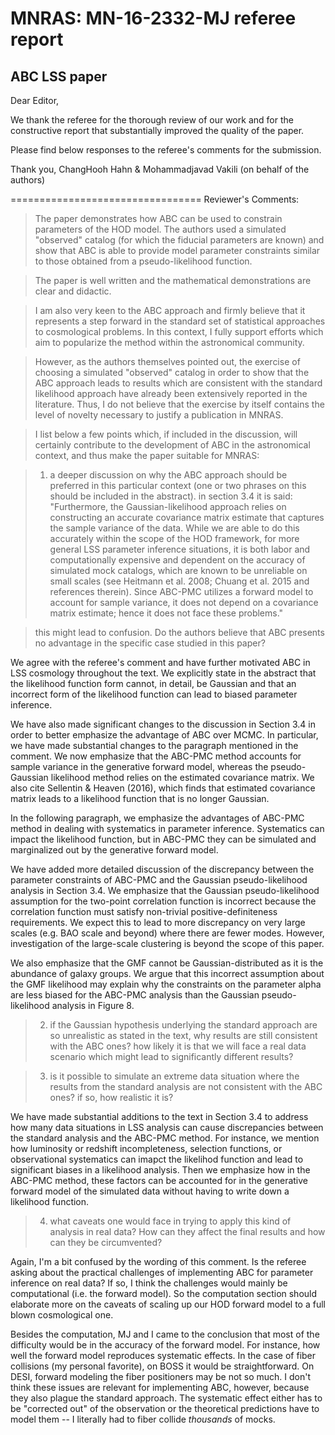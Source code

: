 # MNRAS: MN-16-2332-MJ referee report
## ABC LSS paper

Dear Editor,


We thank the referee for the thorough review of our work and for the constructive report that substantially improved the quality of the paper.

Please find below responses to the referee's comments for the submission. 

Thank you, 
ChangHooh Hahn & Mohammadjavad Vakili (on behalf of the authors)

=================================
Reviewer's Comments:

>The paper demonstrates how ABC can be used to constrain parameters of the HOD model.
The authors used a simulated "observed" catalog (for which the fiducial parameters are known) and show that ABC is able to provide model parameter constraints similar to those obtained from a pseudo-likelihood function.

>The paper is well written and the mathematical demonstrations are clear and didactic.

>I am also very keen to the ABC approach and firmly believe that it represents a step forward in the standard set of statistical approaches to cosmological problems.
In this context, I fully support efforts which aim to popularize the method within the astronomical community.

> However, as the authors themselves pointed out, the exercise of choosing a simulated "observed" catalog in order to show that the ABC approach leads to results which are consistent with the standard likelihood approach have already been extensively reported in the literature. Thus, I do not believe that the exercise by itself contains the level of novelty necessary to justify a publication in MNRAS.

> I list below a few points which, if included in the discussion, will certainly contribute to the development of ABC in the astronomical context, and thus make the paper suitable for MNRAS:

>1) a deeper discussion on why the ABC approach should be preferred in this particular context (one or two phrases on this should be included in the abstract).
   in section 3.4 it is said:
   "Furthermore, the Gaussian-likelihood approach relies on constructing an accurate covariance
matrix estimate that captures the sample variance of the data. While we are able to
do this accurately within the scope of the HOD framework, for more general LSS parameter
inference situations, it is both labor and computationally expensive and dependent on the
accuracy of simulated mock catalogs, which are known to be unreliable on small scales (see
Heitmann et al. 2008; Chuang et al. 2015 and references therein). Since ABC-PMC utilizes
a forward model to account for sample variance, it does not depend on a covariance matrix
estimate; hence it does not face these problems."

>   this might lead to confusion. Do the authors believe that ABC presents no advantage  in the specific case studied in this paper?


We agree with the referee's comment and have further motivated ABC in LSS cosmology throughout the text. We explicitly state in the abstract that the likelihood function form cannot, in detail, be Gaussian and that an incorrect form of the likelihood function can lead to biased parameter inference. 

We have also made significant changes to the discussion in Section 3.4 in order to better emphasize the advantage of ABC over MCMC. In particular, we have made substantial changes to the paragraph mentioned in the comment. We now emphasize that the ABC-PMC method accounts for sample variance in the generative forward model, whereas the pseudo-Gaussian likelihood method relies on the estimated covariance matrix. We also cite Sellentin & Heaven (2016), which finds that estimated covariance matrix leads to a likelihood function that is no longer Gaussian.

In the following paragraph, we emphasize the advantages of ABC-PMC method in dealing with systematics in parameter inference. Systematics can impact the likelihood function, but in ABC-PMC they can be simulated and marginalized out by the generative forward model. 

We have added more detailed discussion of the discrepancy between the parameter constraints of ABC-PMC and the Gaussian pseudo-likelihood analysis in Section 3.4. We emphasize that the Gaussian pseudo-likelihood assumption for the two-point correlation function is incorrect because the correlation function must satisfy non-trivial positive-definiteness requirements. We expect this to lead to more discrepancy on very large scales (e.g. BAO scale and beyond) where there are fewer modes. However, investigation of the large-scale clustering is beyond the scope of this paper. 

We also emphasize that the GMF cannot be Gaussian-distributed as it is the abundance of galaxy groups. We argue that this incorrect assumption about the GMF likelihood may explain why the constraints on the parameter alpha are less biased for the ABC-PMC analysis than the Gaussian pseudo-likelihood analysis in Figure 8. 

>2) if the Gaussian hypothesis underlying the standard approach are so unrealistic as stated in the text, why results are still consistent with the ABC ones? how likely it is that we will face a real data scenario which might lead to significantly different results?


>3) is it possible to simulate an extreme data situation where the results from the standard analysis are not consistent with the ABC ones? if so,  how realistic it is?

We have made substantial additions to the text in Section 3.4 to address how many data situations in LSS analysis can cause discrepancies between the standard analysis and the ABC-PMC method. For instance, we mention how luminosity or redshift incompleteness, selection functions, or observational systematics can imapct the likelihod function and lead to significant biases in a likelihood analysis. Then we emphasize how in the ABC-PMC method, these factors can be accounted for in the generative forward model of the simulated data without having to write down a likelihood function. 

>4) what caveats one would face in trying to  apply this kind of analysis in real data? How can they affect the final results and how can they be circumvented?

Again, I'm a bit confused by the wording of this comment. Is the referee asking about the practical challenges of implementing ABC for parameter inference on real data? If so, I think the challenges would mainly be computational (i.e. the forward model). So the computation section should elaborate more on the caveats of scaling up our HOD forward model to a full blown cosmological one. 

Besides the computation, MJ and I came to the conclusion that most of the difficulty would be in the accuracy of the forward model. For instance, how well the forward model reproduces systematic effects. In the case of fiber collisions (my personal favorite), on BOSS it would be straightforward. On DESI, forward modeling the fiber positioners may be not so much. I don't think these issues are relevant for implementing ABC, however, because they also plague the standard approach. The systematic effect either has to be "corrected out" of the observation or the theoretical predictions have to model them -- I literally had to fiber collide *thousands* of mocks. 
